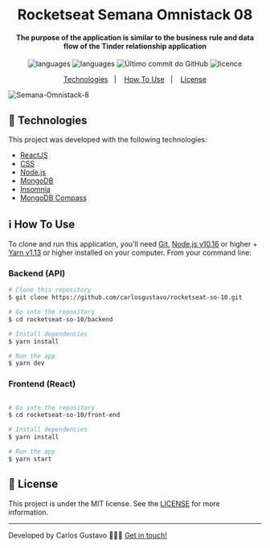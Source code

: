 
<h1 align="center">
     Rocketseat Semana Omnistack 08
</h1>

<h4 align="center">
The purpose of the application is similar to the business rule and data flow of the Tinder relationship application
</h4>
<p align="center">
  <img alt="languages" src="https://img.shields.io/github/languages/top/carlosgustavo/rocketseat-so-10">
  <img alt="languages" src="https://img.shields.io/github/languages/count/carlosgustavo/rocketseat-so-10">
  <img alt="Último commit do GitHub" src="https://img.shields.io/github/last-commit/carlosgustavo/rocketseat-so-10">
  <img alt="licence" src="https://img.shields.io/github/license/carlosgustavo/rocketseat-so-10">
</p>
<p align="center">
  <a href="#rocket-technologies"">Technologies</a>&nbsp;&nbsp;&nbsp;|&nbsp;&nbsp;&nbsp;
  <a href="#information_source-how-to-use">How To Use</a>&nbsp;&nbsp;&nbsp;|&nbsp;&nbsp;&nbsp;
  <a href="#memo-license">License</a>
</p>
                         
![Semana-Omnistack-8](https://user-images.githubusercontent.com/53797220/95860252-2c721080-0d36-11eb-8338-fab67a67f1cf.gif)


## :rocket: Technologies

This project was developed with the following technologies:

-  [ReactJS](https://reactjs.org/)
-  [CSS](https://www.w3schools.com/css/)
-  [Node.js](https://nodejs.org/en/)
-  [MongoDB](https://www.mongodb.com/cloud/atlas)
-  [Insomnia](https://insomnia.rest/)
-  [MongoDB Compass](https://www.mongodb.com/products/compass)

## :information_source: How To Use

To clone and run this application, you'll need [Git](https://git-scm.com), [Node.js v10.16](https://nodejs.org/en/) or higher + [Yarn v1.13](https://yarnpkg.com/) or higher installed on your computer. From your command line:

<h3> Backend (API) </h3>

```bash
# Clone this repository
$ git clone https://github.com/carlosgustavo/rocketseat-so-10.git

# Go into the repository
$ cd rocketseat-so-10/backend

# Install dependencies
$ yarn install

# Run the app
$ yarn dev
```

<h3> Frontend (React) </h3>

```bash

# Go into the repository
$ cd rocketseat-so-10/front-end

# Install dependencies
$ yarn install

# Run the app
$ yarn start
```

## :memo: License
This project is under the MIT license. See the [LICENSE](https://github.com/carlosgustavo/rocketseat-so-10/blob/master/LICENSE) for more information.

---

Developed by Carlos Gustavo 👨🏻‍💻️ [Get in touch!](https://www.linkedin.com/in/carlos-gustavo-a71757190/)
